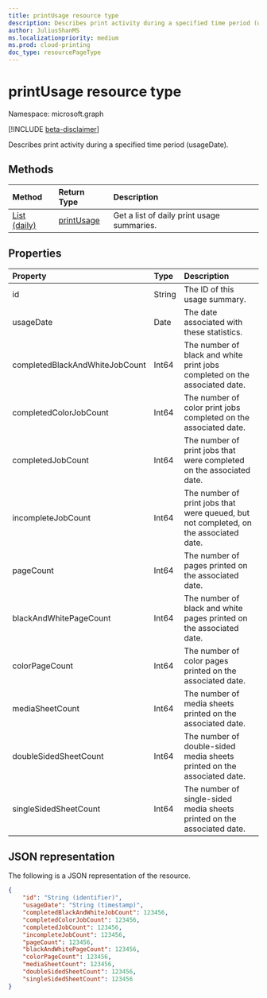 ```yaml
---
title: printUsage resource type
description: Describes print activity during a specified time period (usageDate).
author: JuliusShanMS
ms.localizationpriority: medium
ms.prod: cloud-printing
doc_type: resourcePageType
---
```


# printUsage resource type

Namespace: microsoft.graph

[!INCLUDE [beta-disclaimer](../../includes/beta-disclaimer.md)]

Describes print activity during a specified time period (usageDate).

## Methods

| Method       | Return Type | Description |
|:-------------|:------------|:------------|
| [List (daily)](../api/reportroot-list-dailyprintusage.md) | [printUsage](printusage.md) | Get a list of daily print usage summaries. |

## Properties
| Property     | Type        | Description |
|:-------------|:------------|:------------|
|id|String|The ID of this usage summary.|
|usageDate|Date|The date associated with these statistics.|
|completedBlackAndWhiteJobCount|Int64|The number of black and white print jobs completed on the associated date.|
|completedColorJobCount|Int64|The number of color print jobs completed on the associated date.|
|completedJobCount|Int64|The number of print jobs that were completed on the associated date.|
|incompleteJobCount|Int64|The number of print jobs that were queued, but not completed, on the associated date.|
|pageCount|Int64|The number of pages printed on the associated date.|
|blackAndWhitePageCount|Int64|The number of black and white pages printed on the associated date.|
|colorPageCount|Int64|The number of color pages printed on the associated date.|
|mediaSheetCount|Int64|The number of media sheets printed on the associated date.|
|doubleSidedSheetCount|Int64|The number of double-sided media sheets printed on the associated date.|
|singleSidedSheetCount|Int64|The number of single-sided media sheets printed on the associated date.|


## JSON representation

The following is a JSON representation of the resource.

<!-- {
  "blockType": "resource",
  "@odata.type": "microsoft.graph.printUsage"
}-->

```json
{
    "id": "String (identifier)",
    "usageDate": "String (timestamp)",
    "completedBlackAndWhiteJobCount": 123456,
    "completedColorJobCount": 123456,
    "completedJobCount": 123456,
    "incompleteJobCount": 123456,
    "pageCount": 123456,
    "blackAndWhitePageCount": 123456,
    "colorPageCount": 123456,
    "mediaSheetCount": 123456,
    "doubleSidedSheetCount": 123456,
    "singleSidedSheetCount": 123456
}
```
